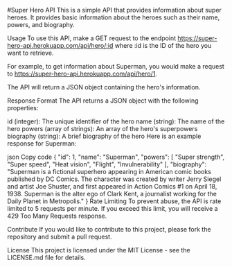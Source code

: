 #Super Hero API
This is a simple API that provides information about super heroes. It provides basic information about the heroes such as their name, powers, and biography.

Usage
To use this API, make a GET request to the endpoint https://super-hero-api.herokuapp.com/api/hero/:id where :id is the ID of the hero you want to retrieve.

For example, to get information about Superman, you would make a request to https://super-hero-api.herokuapp.com/api/hero/1.

The API will return a JSON object containing the hero's information.

Response Format
The API returns a JSON object with the following properties:

id (integer): The unique identifier of the hero
name (string): The name of the hero
powers (array of strings): An array of the hero's superpowers
biography (string): A brief biography of the hero
Here is an example response for Superman:

json
Copy code
{
  "id": 1,
  "name": "Superman",
  "powers": [
    "Super strength",
    "Super speed",
    "Heat vision",
    "Flight",
    "Invulnerability"
  ],
  "biography": "Superman is a fictional superhero appearing in American comic books published by DC Comics. The character was created by writer Jerry Siegel and artist Joe Shuster, and first appeared in Action Comics #1 on April 18, 1938. Superman is the alter ego of Clark Kent, a journalist working for the Daily Planet in Metropolis."
}
Rate Limiting
To prevent abuse, the API is rate limited to 5 requests per minute. If you exceed this limit, you will receive a 429 Too Many Requests response.

Contribute
If you would like to contribute to this project, please fork the repository and submit a pull request.

License
This project is licensed under the MIT License - see the LICENSE.md file for details.
